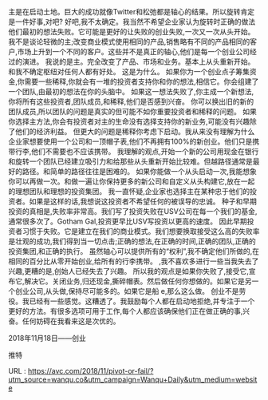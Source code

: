 主是在启动土地。巨大的成功就像Twitter和松弛都是轴心的结果。所以旋转肯定是一件好事,对吧? 
 好吧,我不太确定。我当然不希望企业家认为旋转时正确的做法他们最初的想法失败。它可能是更好的让失败的创业失败,一次又一次从头开始。 
 我不是谈论轻微的主;改变商业模式使用相同的产品,销售略有不同的产品相同的客户,市场上升到一个不同的客户。这些并不是真正的轴心,他们是每一个创业公司经过的演进。 
 我说的是主。完全改变了产品、市场和业务。基本上从头重新开始。 
 和我不确定枢纽对任何人都有好处。 
 这是为什么。 
 如果你为一个创业点子筹集资金,你需要一些稀释,你就会有一堆的投资者支持你和你的想法,相信它。你会组建了一个团队,由最初的想法在你的头脑中。 
 如果这一想法失败了,你主成一个新想法,你将所有这些投资者,团队成员,和稀释,他们是否感到兴奋。 
 你可以换出旧的新的团队成员,所以团队的问题是真实的但可能不如你重要投资者和稀释的问题。 
 如果你选择主方法,你会有投资者对主的生命没有选择支持你的新业务,可能没有兴趣除了他们的经济利益。 
 但更大的问题是稀释你考虑下启动。我从来没有理解为什么企业家想要使用一个公司和一顶帽子表,他们不再拥有100%的新创业。他们只是携带行李,他们不需要也不应该携带。 
 我理解的观点,开始一个新的公司用现金在银行和旋转一个团队已经建立吸引力和给那些从头重新开始比较难。但越路径通常是最好的路径。和简单的路径往往是困难的。 
 如果你能做一个从头启动一次,我能想象你可以再做一次。和做一遍让你保持更多的新公司和自定义从头构建它,放在一起的理想团队和理想的投资集团。 
 我一直怀疑,企业家也选择主在某种忠于他们的投资者。如果是这样的话,我想说这投资者不希望任何的被误导的忠诚。 
 种子和早期投资的真相是,失败率非常高。我们写了投资失败在USV公司在每一个我们的基金,通常很多次了。Gotham Gal,投资更早比USV写投资以更高的速度。 
 因此早期投资者习惯于失败。它是建立在我们的商业模式。我们想要换取接受这么高的失败率是壮观的成功,我们得到当一切点击;正确的想法,在正确的时间,正确的团队,正确的投资集团,和正确的执行。 
 虽然轴心可以提供所有的“权利”,我不确定他们所做的,在相同的百分比从零开始创业,给所有的行李携带。 
 ,我不喜欢多进行一些当我失去了兴趣,更糟的是,创始人已经失去了兴趣。 
 所以我的观点是如果你失败了,接受它,宣布它,解决它。关闭业务,归还现金,撕碎帽表。然后做任何你想做的。如果它是另一个创业公司,从头做,保持尽可能多的。如果它是船 
 e,那么这么做。 
 创业不是劳役。我已经有一些感觉。这糟透了。我鼓励每个人都在启动地拒绝,并专注于一个更好的方法。有很多选项可用于工作,每个人都应该确保他们正在做正确的事,兴奋。任何妨碍在我看来这是次优的。 
  
  
 2018年11月18日——创业 
  
  
 推特 
  
  
   
  URL : https://avc.com/2018/11/pivot-or-fail/?utm_source=wanqu.co&utm_campaign=Wanqu+Daily&utm_medium=website